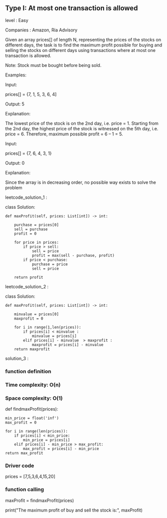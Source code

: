 ## Type I: At most one transaction is allowed
level : Easy

Companies : Amazon, Ria Advisory

Given an array prices[] of length N, representing the prices of the stocks on different days, the task is to find the maximum profit possible for buying and selling 
the stocks on different days using transactions where at most one transaction is allowed.

Note: Stock must be bought before being sold.

Examples:

Input: 

prices[] = {7, 1, 5, 3, 6, 4]

Output: 5

Explanation:

The lowest price of the stock is on the 2nd day, i.e. price = 1. Starting from the 2nd day, the highest price of the stock is witnessed on the 5th day, i.e. price = 6. 
Therefore, maximum possible profit = 6 – 1 = 5. 

Input: 

prices[] = {7, 6, 4, 3, 1} 

Output: 0

Explanation: 

Since the array is in decreasing order, no possible way exists to solve the problem

leetcode_solution_1 :

class Solution:

    def maxProfit(self, prices: List[int]) -> int:

        purchase = prices[0]
        sell = purchase
        profit = 0

        for price in prices:
            if price > sell:
                sell = price
                profit = max(sell - purchase, profit)
            if price < purchase:
                purchase = price
                sell = price

        return profit



leetcode_solution_2 :

class Solution:
    
    def maxProfit(self, prices: List[int]) -> int:

        minvalue = prices[0]
        maxprofit = 0
        
        for i in range(1,len(prices)):
            if prices[i] < minvalue :
                minvalue = prices[i]
            elif prices[i] - minvalue  > maxprofit :
                maxprofit = prices[i] - minvalue
        return maxprofit            


solution_3 :

### function definition
### Time complexity: O(n)
### Space complexity: O(1)

def findmaxProfit(prices):

    min_price = float('inf')
    max_profit = 0
    
    for i in range(len(prices)):
        if prices[i] < min_price:
            min_price = prices[i]
        elif prices[i] - min_price > max_profit:
            max_profit = prices[i] - min_price
    return max_profit

### Driver code 
prices = [7,5,3,6,4,15,20]
### function calling
maxProfit = findmaxProfit(prices)

print("The maximum profit of buy and sell the stock is:", maxProfit)

